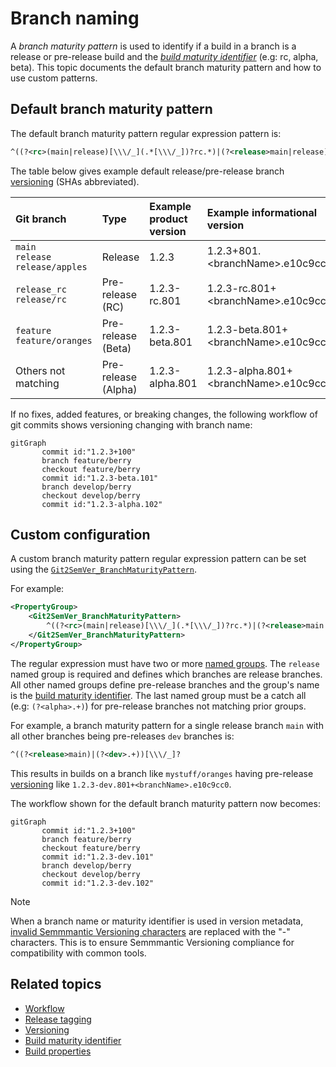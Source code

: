 ﻿---
uid: branch-naming
---


# Branch naming

A _branch maturity pattern_ is used to identify if a build in a branch is a release or pre-release build and 
the [_build maturity identifier_](xref:maturity-identifier) (e.g: rc, alpha, beta). This topic documents the default branch maturity pattern and
how to use custom patterns.

## Default branch maturity pattern

The default branch maturity pattern regular expression pattern is:

```xml
^((?<rc>(main|release)[\\\/_](.*[\\\/_])?rc.*)|(?<release>main|release)|(?<beta>feature)|(?<alpha>.+))[\\\/_]?
```

The table below gives example default release/pre-release branch [versioning](xref:versioning) (SHAs abbreviated).

| Git branch                                | Type                | Example product version  | Example informational version           |
|:--                                        |:--                  |:--                       |:--                                      |
| `main`<br/>`release`<br/>`release/apples` | Release             | 1.2.3                    | 1.2.3+801.\<branchName>.e10c9cc0        |
| `release_rc`<br/>`release/rc`             | Pre-release (RC)    | 1.2.3-rc.801             | 1.2.3-rc.801+\<branchName>.e10c9cc0     |
| `feature`<br/>`feature/oranges`           | Pre-release (Beta)  | 1.2.3-beta.801           | 1.2.3-beta.801+\<branchName>.e10c9cc0   |
| Others not matching                       | Pre-release (Alpha) | 1.2.3-alpha.801          | 1.2.3-alpha.801+\<branchName>.e10c9cc0  |

If no fixes, added features, or breaking changes, the following workflow of git commits shows versioning changing with branch name:

```mermaid
gitGraph
       commit id:"1.2.3+100"
       branch feature/berry
       checkout feature/berry
       commit id:"1.2.3-beta.101"
       branch develop/berry
       checkout develop/berry
       commit id:"1.2.3-alpha.102"
```


## Custom configuration

A custom branch maturity pattern regular expression pattern can be set using the [`Git2SemVer_BranchMaturityPattern`](xref:versioning-msbuild-properties).

For example:
```xml
<PropertyGroup>
    <Git2SemVer_BranchMaturityPattern>
        ^((?<rc>(main|release)[\\\/_](.*[\\\/_])?rc.*)|(?<release>main|release)|(?<beta>feature)|(?<alpha>.+))[\\\/_]?
    </Git2SemVer_BranchMaturityPattern>
</PropertyGroup>
```

The regular expression must have two or more [named groups](https://learn.microsoft.com/en-us/dotnet/standard/base-types/grouping-constructs-in-regular-expressions#named-matched-subexpressions).
The `release` named group is required and defines which branches are release branches. 
All other named groups define pre-release branches and the group's name is the [build maturity identifier](xref:maturity-identifier).
The last named group must be a catch all (e.g: `(?<alpha>.+)`) for pre-release branches not matching prior groups.

For example, a branch maturity pattern for a single release branch `main` with all other branches being pre-releases `dev` branches is:
```xml
^((?<release>main)|(?<dev>.+))[\\\/_]?
```
This results in builds on a branch like `mystuff/oranges` having pre-release [versioning](xref:versioning) like `1.2.3-dev.801+<branchName>.e10c9cc0`.

The workflow shown for the default branch maturity pattern now becomes:

```mermaid
gitGraph
       commit id:"1.2.3+100"
       branch feature/berry
       checkout feature/berry
       commit id:"1.2.3-dev.101"
       branch develop/berry
       checkout develop/berry
       commit id:"1.2.3-dev.102"
```

> [!NOTE]
> When a branch name or maturity identifier is used in version metadata, [invalid Semmmantic Versioning characters](https://semver.org/#spec-item-10) are replaced with the "-" characters.
> This is to ensure Semmmantic Versioning compliance for compatibility with common tools.


## Related topics

* [Workflow](xref:workflow)
* [Release tagging](xref:release-tagging)
* [Versioning](xref:versioning)
* [Build maturity identifier](xref:maturity-identifier)
* [Build properties](xref:versioning-msbuild-properties)
